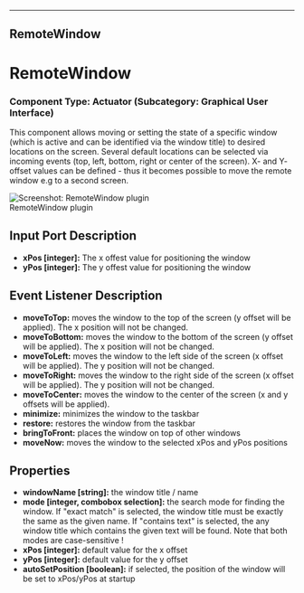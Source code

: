    
---
RemoteWindow
---

# RemoteWindow

### Component Type: Actuator (Subcategory: Graphical User Interface)

This component allows moving or setting the state of a specific window (which is active and can be identified via the window title) to desired locations on the screen. Several default locations can be selected via incoming events (top, left, bottom, right or center of the screen). X- and Y- offset values can be defined - thus it becomes possible to move the remote window e.g to a second screen.

![Screenshot:
        RemoteWindow plugin](img/RemoteWindow.jpg "Screenshot: RemoteWindow plugin")  
RemoteWindow plugin

## Input Port Description

*   **xPos \[integer\]:** The x offest value for positioning the window
*   **yPos \[integer\]:** The y offest value for positioning the window

## Event Listener Description

*   **moveToTop:** moves the window to the top of the screen (y offset will be applied). The x position will not be changed.
*   **moveToBottom:** moves the window to the bottom of the screen (y offset will be applied). The x position will not be changed.
*   **moveToLeft:** moves the window to the left side of the screen (x offset will be applied). The y position will not be changed.
*   **moveToRight:** moves the window to the right side of the screen (x offset will be applied). The y position will not be changed.
*   **moveToCenter:** moves the window to the center of the screen (x and y offsets will be applied).
*   **minimize:** minimizes the window to the taskbar
*   **restore:** restores the window from the taskbar
*   **bringToFront:** places the window on top of other windows
*   **moveNow:** moves the window to the selected xPos and yPos positions

## Properties

*   **windowName \[string\]:** the window title / name
*   **mode \[integer, combobox selection\]:** the search mode for finding the window. If "exact match" is selected, the window title must be exactly the same as the given name. If "contains text" is selected, the any window title which contains the given text will be found. Note that both modes are case-sensitive !
*   **xPos \[integer\]:** default value for the x offset
*   **yPos \[integer\]:** default value for the y offset
*   **autoSetPosition \[boolean\]:** if selected, the position of the window will be set to xPos/yPos at startup